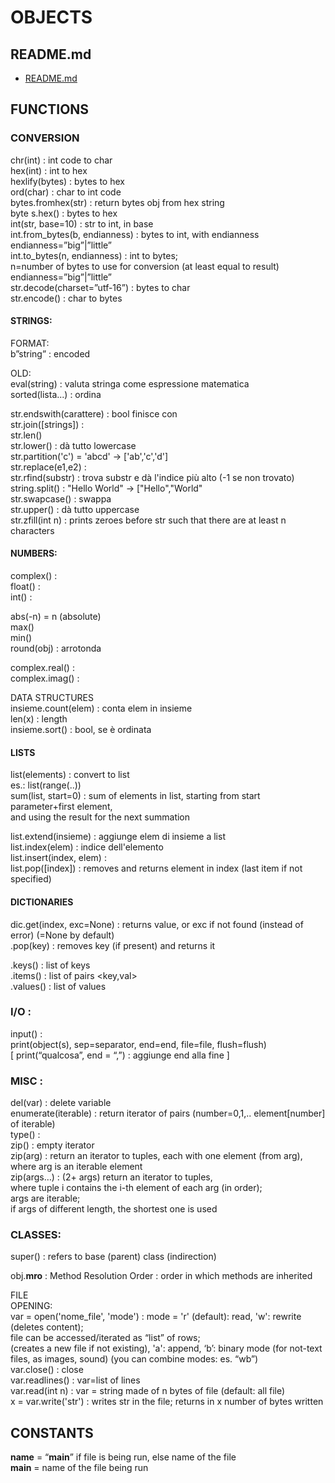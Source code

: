 # OBJECTS  
  
## README.md  
*	[README.md](./README.md)  

## FUNCTIONS
  
### CONVERSION 
chr(int)		: int code to char  
hex(int)		: int to hex  
hexlify(bytes)		: bytes to hex  
ord(char)		: char to int code  
bytes.fromhex(str)	: return bytes obj from hex string  
byte 	s.hex()		: bytes to hex  
int(str, base=10)	: str to int, in base  
int.from_bytes(b, endianness)	: bytes to int, with endianness  
		endianness=”big”|”little”  
int.to_bytes(n, endianness)		: int to bytes;  
		n=number of bytes to use for conversion (at least equal to result)  
		endianness=”big”|”little”  
str.decode(charset=”utf-16”)	: bytes to char  
str.encode()			: char to bytes  
  
  
#### STRINGS:  
FORMAT:  
b”string” : encoded  
  
OLD:  
eval(string) : valuta stringa come espressione matematica  
sorted(lista...) : ordina  
  
str.endswith(carattere) : bool finisce con  
str.join([strings]) :  
str.len()  
str.lower() : dà tutto lowercase  
str.partition('c') = 'abcd' -> ['ab','c','d']  
str.replace(e1,e2) :   
str.rfind(substr) : trova substr e dà l'indice più alto (-1 se non trovato)  
string.split() : "Hello World" ->  ["Hello","World"  
str.swapcase() : swappa  
str.upper() : dà tutto uppercase  
str.zfill(int n) : prints zeroes before str such that there are at least n characters  
  
  
#### NUMBERS:  
complex() :  
float() :  
int() :  
  
abs(-n) = n (absolute)  
max()  
min()  
round(obj) : arrotonda  
  
complex.real() :  
complex.imag() :   
  
DATA STRUCTURES  
insieme.count(elem) : conta elem in insieme  
len(x) : length  
insieme.sort() : bool, se è ordinata  
  
  
#### LISTS  
list(elements) : convert to list  
	es.: list(range(..))  
sum(list, start=0) : sum of elements in list, starting from start parameter+first element,  
and using the result for the next summation  
  
list.extend(insieme) : aggiunge elem di insieme a list  
list.index(elem) : indice dell'elemento  
list.insert(index, elem) :  
list.pop([index]) : removes and returns element in index (last item if not specified)  
  
#### DICTIONARIES  
dic.get(index, exc=None) : returns value, or exc if not found (instead of error) (=None by default)  
.pop(key) : removes key (if present) and returns it  
  
.keys() : list of keys  
.items() : list of pairs <key,val>  
.values() : list of values  
  
### I/O :   
input()		:   
print(object(s), sep=separator, end=end, file=file, flush=flush)  
[ print(“qualcosa”, end = “,”) : aggiunge end alla fine ]  
  
### MISC :   
  
del(var)	: delete variable  
enumerate(iterable) : return iterator of pairs (number=0,1,.. element[number] of iterable)  
type()		:   
zip()		: empty iterator  
zip(arg)	: return an iterator to tuples, each with one element (from arg),  
		where arg is an iterable element  
zip(args…)	: (2+ args) return an iterator to tuples,  
where tuple i contains the i-th element of each arg (in order);  
args are iterable;  
if args of different length, the shortest one is used  
  
  
### CLASSES:  
super() : refers to base (parent) class (indirection)  
  
obj.__mro__ : Method Resolution Order : order in which methods are inherited  
  
FILE  
OPENING:  
var = open('nome_file', 'mode') : mode = 'r' (default): read, 'w': rewrite (deletes content);  
		file can be accessed/iterated as “list” of rows;  
		(creates a new file if not existing), 'a': append, ‘b’: binary mode				(for not-text files, as images, sound) (you can combine modes: es. “wb”)  
var.close() : close  
var.readlines() : var=list of lines  
var.read(int n) : var = string made of n bytes of file (default: all file)  
x = var.write('str') : writes str in the file; returns in x number of bytes written  
  
  



## CONSTANTS
  
__name__ = “__main__” if file is being run, else name of the file  
__main__ = name of the file being run  





